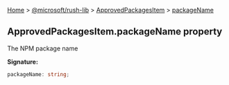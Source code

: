 [Home](./index) &gt; [@microsoft/rush-lib](./rush-lib.md) &gt; [ApprovedPackagesItem](./rush-lib.approvedpackagesitem.md) &gt; [packageName](./rush-lib.approvedpackagesitem.packagename.md)

## ApprovedPackagesItem.packageName property

The NPM package name

<b>Signature:</b>

```typescript
packageName: string;
```
